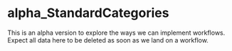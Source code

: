 # alpha_StandardCategories
This is an alpha version to explore the ways we can implement workflows.  Expect all data here to be deleted as soon as we land on a workflow.
